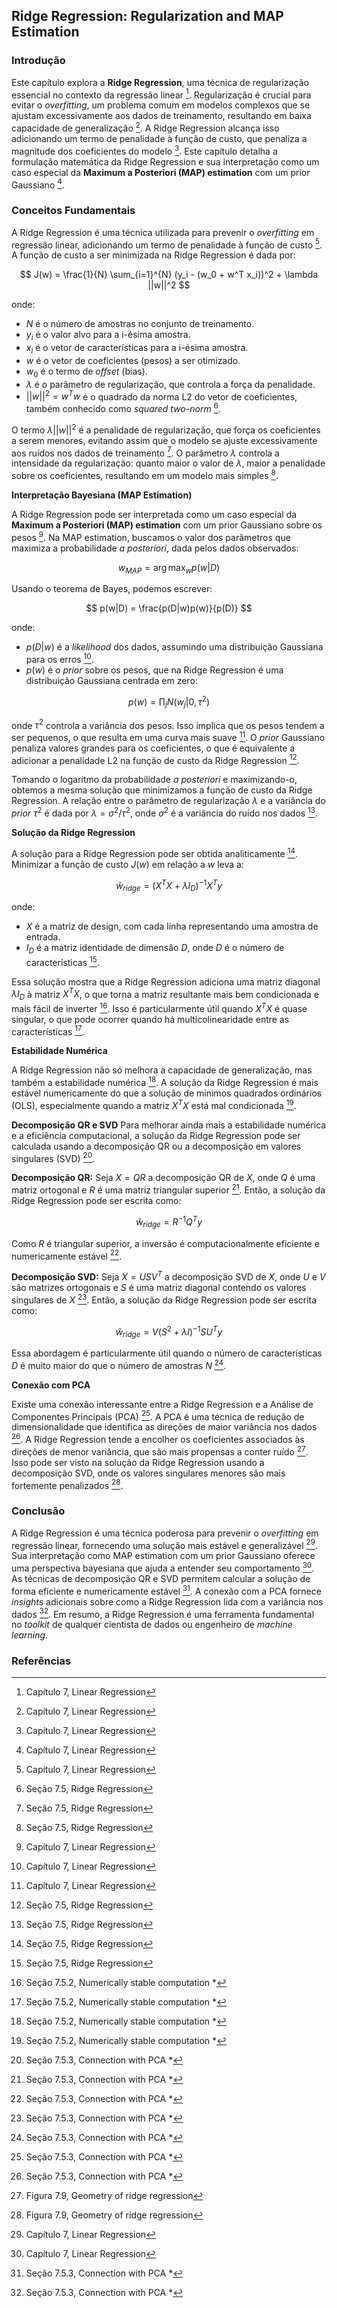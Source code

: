 ## Ridge Regression: Regularization and MAP Estimation

### Introdução
Este capítulo explora a **Ridge Regression**, uma técnica de regularização essencial no contexto da regressão linear [^225]. Regularização é crucial para evitar o *overfitting*, um problema comum em modelos complexos que se ajustam excessivamente aos dados de treinamento, resultando em baixa capacidade de generalização [^225]. A Ridge Regression alcança isso adicionando um termo de penalidade à função de custo, que penaliza a magnitude dos coeficientes do modelo [^225]. Este capítulo detalha a formulação matemática da Ridge Regression e sua interpretação como um caso especial da **Maximum a Posteriori (MAP) estimation** com um prior Gaussiano [^225].

### Conceitos Fundamentais
A Ridge Regression é uma técnica utilizada para prevenir o *overfitting* em regressão linear, adicionando um termo de penalidade à função de custo [^225]. A função de custo a ser minimizada na Ridge Regression é dada por:

$$
J(w) = \frac{1}{N} \sum_{i=1}^{N} (y_i - (w_0 + w^T x_i))^2 + \lambda ||w||^2
$$

onde:
- $N$ é o número de amostras no conjunto de treinamento.
- $y_i$ é o valor alvo para a i-ésima amostra.
- $x_i$ é o vetor de características para a i-ésima amostra.
- $w$ é o vetor de coeficientes (pesos) a ser otimizado.
- $w_0$ é o termo de *offset* (bias).
- $\lambda$ é o parâmetro de regularização, que controla a força da penalidade.
- $||w||^2 = w^T w$ é o quadrado da norma L2 do vetor de coeficientes, também conhecido como *squared two-norm* [^226].

O termo $\lambda ||w||^2$ é a penalidade de regularização, que força os coeficientes a serem menores, evitando assim que o modelo se ajuste excessivamente aos ruídos nos dados de treinamento [^226]. O parâmetro $\lambda$ controla a intensidade da regularização: quanto maior o valor de $\lambda$, maior a penalidade sobre os coeficientes, resultando em um modelo mais simples [^226].

**Interpretação Bayesiana (MAP Estimation)**

A Ridge Regression pode ser interpretada como um caso especial da **Maximum a Posteriori (MAP) estimation** com um prior Gaussiano sobre os pesos [^225]. Na MAP estimation, buscamos o valor dos parâmetros que maximiza a probabilidade *a posteriori*, dada pelos dados observados:

$$
w_{MAP} = \arg \max_w p(w|D)
$$

Usando o teorema de Bayes, podemos escrever:

$$
p(w|D) = \frac{p(D|w)p(w)}{p(D)}
$$

onde:
- $p(D|w)$ é a *likelihood* dos dados, assumindo uma distribuição Gaussiana para os erros [^225].
- $p(w)$ é o *prior* sobre os pesos, que na Ridge Regression é uma distribuição Gaussiana centrada em zero:

$$
p(w) = \prod_j N(w_j|0, \tau^2)
$$

onde $\tau^2$ controla a variância dos pesos. Isso implica que os pesos tendem a ser pequenos, o que resulta em uma curva mais suave [^225]. O *prior* Gaussiano penaliza valores grandes para os coeficientes, o que é equivalente a adicionar a penalidade L2 na função de custo da Ridge Regression [^226].

Tomando o logaritmo da probabilidade *a posteriori* e maximizando-o, obtemos a mesma solução que minimizamos a função de custo da Ridge Regression. A relação entre o parâmetro de regularização $\lambda$ e a variância do *prior* $\tau^2$ é dada por $\lambda = \sigma^2/\tau^2$, onde $\sigma^2$ é a variância do ruído nos dados [^226].

**Solução da Ridge Regression**

A solução para a Ridge Regression pode ser obtida analiticamente [^226]. Minimizar a função de custo $J(w)$ em relação a $w$ leva a:

$$
\hat{w}_{ridge} = (X^T X + \lambda I_D)^{-1} X^T y
$$

onde:
- $X$ é a matriz de design, com cada linha representando uma amostra de entrada.
- $I_D$ é a matriz identidade de dimensão $D$, onde $D$ é o número de características [^226].

Essa solução mostra que a Ridge Regression adiciona uma matriz diagonal $\lambda I_D$ à matriz $X^T X$, o que torna a matriz resultante mais bem condicionada e mais fácil de inverter [^227]. Isso é particularmente útil quando $X^T X$ é quase singular, o que pode ocorrer quando há multicolinearidade entre as características [^227].

**Estabilidade Numérica**

A Ridge Regression não só melhora a capacidade de generalização, mas também a estabilidade numérica [^227]. A solução da Ridge Regression é mais estável numericamente do que a solução de mínimos quadrados ordinários (OLS), especialmente quando a matriz $X^T X$ está mal condicionada [^227].

**Decomposição QR e SVD**
Para melhorar ainda mais a estabilidade numérica e a eficiência computacional, a solução da Ridge Regression pode ser calculada usando a decomposição QR ou a decomposição em valores singulares (SVD) [^228].

**Decomposição QR:**
Seja $X = QR$ a decomposição QR de $X$, onde $Q$ é uma matriz ortogonal e $R$ é uma matriz triangular superior [^228]. Então, a solução da Ridge Regression pode ser escrita como:

$$
\hat{w}_{ridge} = R^{-1} Q^T y
$$

Como $R$ é triangular superior, a inversão é computacionalmente eficiente e numericamente estável [^228].

**Decomposição SVD:**
Seja $X = USV^T$ a decomposição SVD de $X$, onde $U$ e $V$ são matrizes ortogonais e $S$ é uma matriz diagonal contendo os valores singulares de $X$ [^228]. Então, a solução da Ridge Regression pode ser escrita como:

$$
\hat{w}_{ridge} = V(S^2 + \lambda I)^{-1} S U^T y
$$

Essa abordagem é particularmente útil quando o número de características $D$ é muito maior do que o número de amostras $N$ [^228].

**Conexão com PCA**

Existe uma conexão interessante entre a Ridge Regression e a Análise de Componentes Principais (PCA) [^228]. A PCA é uma técnica de redução de dimensionalidade que identifica as direções de maior variância nos dados [^228]. A Ridge Regression tende a encolher os coeficientes associados às direções de menor variância, que são mais propensas a conter ruído [^229]. Isso pode ser visto na solução da Ridge Regression usando a decomposição SVD, onde os valores singulares menores são mais fortemente penalizados [^229].

### Conclusão
A Ridge Regression é uma técnica poderosa para prevenir o *overfitting* em regressão linear, fornecendo uma solução mais estável e generalizável [^225]. Sua interpretação como MAP estimation com um prior Gaussiano oferece uma perspectiva bayesiana que ajuda a entender seu comportamento [^225]. As técnicas de decomposição QR e SVD permitem calcular a solução de forma eficiente e numericamente estável [^228]. A conexão com a PCA fornece *insights* adicionais sobre como a Ridge Regression lida com a variância nos dados [^228]. Em resumo, a Ridge Regression é uma ferramenta fundamental no *toolkit* de qualquer cientista de dados ou engenheiro de *machine learning*.

### Referências
[^225]: Capítulo 7, Linear Regression
[^226]: Seção 7.5, Ridge Regression
[^227]: Seção 7.5.2, Numerically stable computation *
[^228]: Seção 7.5.3, Connection with PCA *
[^229]: Figura 7.9, Geometry of ridge regression

<!-- END -->